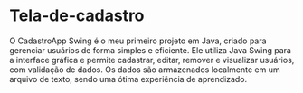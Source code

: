 # Tela-de-cadastro
O CadastroApp Swing é o meu primeiro projeto em Java, criado para gerenciar usuários de forma simples e eficiente. Ele utiliza Java Swing para a interface gráfica e permite cadastrar, editar, remover e visualizar usuários, com validação de dados. Os dados são armazenados localmente em um arquivo de texto, sendo uma ótima experiência de aprendizado.
